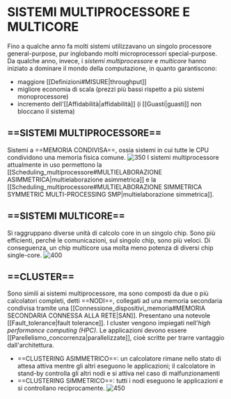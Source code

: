 # SISTEMI  MULTIPROCESSORE E MULTICORE
Fino a qualche anno fa molti sistemi utilizzavano un singolo processore general-purpose, pur inglobando molti microprocessori special-purpose. Da qualche anno, invece, i _sistemi multiprocessore_ e _multicore_ hanno iniziato a dominare il mondo della computazione, in quanto garantiscono:
- maggiore [[Definizioni#MISURE|throughput]]
- migliore economia di scala (prezzi più bassi rispetto a più sistemi monoprocessore)
- incremento dell'[[Affidabilità|affidabilità]] (i [[Guasti|guasti]] non bloccano il sistema)

## ==SISTEMI MULTIPROCESSORE==
Sistemi a ==MEMORIA CONDIVISA==, ossia sistemi in cui tutte le CPU condividono una memoria fisica comune.
![350](multiprocessore.png)
I sistemi multiprocessore attualmente in uso permettono la [[Scheduling_multiprocessore#MULTIELABORAZIONE ASIMMETRICA|multielaborazione asimmetrica]] e la [[Scheduling_multiprocessore#MULTIELABORAZIONE SIMMETRICA SYMMETRIC MULTI-PROCESSING SMP|multielaborazione simmetrica]].

## ==SISTEMI MULTICORE==
Si raggruppano diverse unità di calcolo core in un singolo chip.
Sono più efficienti, perché le comunicazioni, sul singolo chip, sono più veloci. Di conseguenza, un chip multicore usa molta meno potenza di diversi chip single-core.
![400](multicore.png)

## ==CLUSTER==
Sono simili ai sistemi multiprocessore, ma sono composti da due o più calcolatori completi, detti ==NODI==, collegati ad una memoria secondaria condivisa tramite una [[Connessione_dispositivi_memoria#MEMORIA SECONDARIA CONNESSA ALLA RETE|SAN]].
Presentano una notevole [[Fault_tolerance|fault tolerance]]. I cluster vengono impiegati nell'_high performance computing (HPC)_. Le applicazioni devono essere [[Parellelismo_concorrenza|parallelizzate]], cioè scritte per trarre vantaggio dall'architettura.
- ==CLUSTERING ASIMMETRICO==: un calcolatore rimane nello stato di attesa attiva mentre gli altri eseguono le applicazioni; il calcolatore in stand-by controlla gli altri nodi e si attiva nel caso di malfunzionamenti
- ==CLUSTERING SIMMETRICO==: tutti i nodi eseguono le applicazioni e si controllano reciprocamente.
![450](cluster.png)